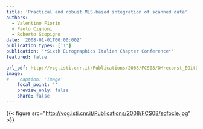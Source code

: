 ```yaml
---
title: 'Practical and robust MLS-based integration of scanned data'
authors:
  - Valentino Fiorin
  - Paolo Cignoni
  - Roberto Scopigno
date: '2008-01-01T00:00:00Z'
publication_types: ['1']
publication: '*Sixth Eurographics Italian Chapter Conference*'
featured: false

url_pdf: http://vcg.isti.cnr.it/Publications/2008/FCS08/OMreconst_EGit08_final.pdf
image:
#    caption: 'Image'
    focal_point: ''
    preview_only: false
    share: false
---
```

{{< figure src="http://vcg.isti.cnr.it/Publications/2008/FCS08/sofocle.jpg" >}}
